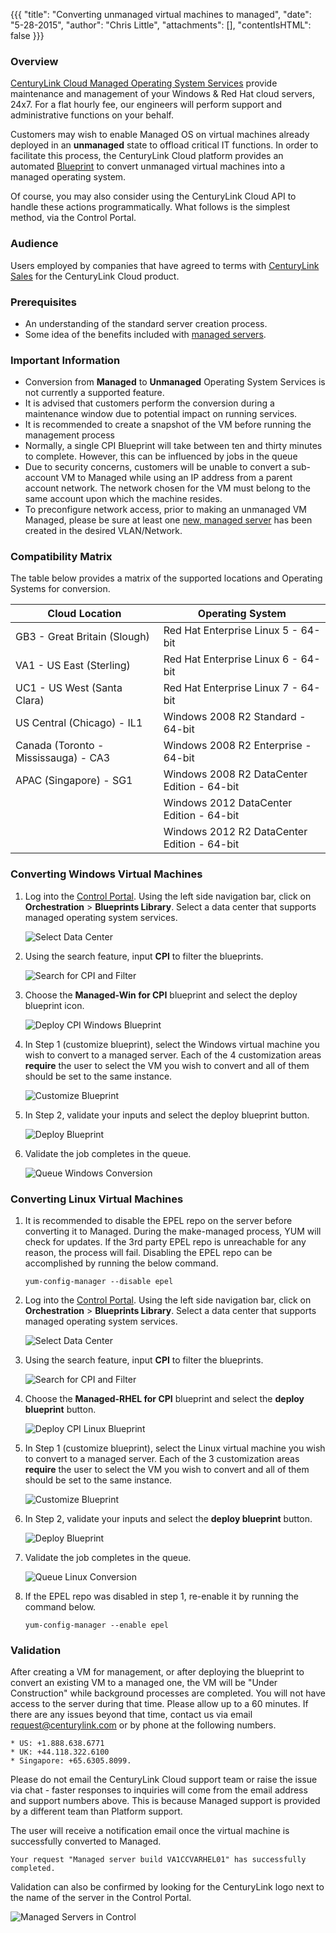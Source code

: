 {{{
  "title": "Converting unmanaged virtual machines to managed",
  "date": "5-28-2015",
  "author": "Chris Little",
  "attachments": [],
  "contentIsHTML": false
}}}

### Overview
[CenturyLink Cloud Managed Operating System Services](https://www.ctl.io/managed-services/operating-system) provide maintenance and management of your Windows & Red Hat cloud servers, 24x7.  For a flat hourly fee, our engineers will perform support and administrative functions on your behalf.

Customers may wish to enable Managed OS on virtual machines already deployed in an **unmanaged** state to offload critical IT functions. In order to facilitate this process, the CenturyLink Cloud platform provides an automated [Blueprint](https://www.ctl.io/blueprints) to convert unmanaged virtual machines into a managed operating system.

Of course, you may also consider using the CenturyLink Cloud API to handle these actions programmatically. What follows is the simplest method, via the Control Portal.

### Audience

Users employed by companies that have agreed to terms with [CenturyLink Sales](https://www.centurylink.com) for the CenturyLink Cloud product.

### Prerequisites
- An understanding of the standard server creation process.
- Some idea of the benefits included with [managed servers](../managed-operating-system-frequently-asked-questions.md).

### Important Information
- Conversion from **Managed** to **Unmanaged** Operating System Services is not currently a supported feature.
- It is advised that customers perform the conversion during a maintenance window due to potential impact on running services.
- It is recommended to create a snapshot of the VM before running the management process
- Normally, a single CPI Blueprint will take between ten and thirty minutes to complete. However, this can be influenced by jobs in the queue
- Due to security concerns, customers will be unable to convert a sub-account VM to Managed while using an IP address from a parent account network. The network chosen for the VM must belong to the same account upon which the machine resides.
- To preconfigure network access, prior to making an unmanaged VM Managed, please be sure at least one [new, managed server](../created-a-managed-server-now-what.md) has been created in the desired VLAN/Network.

### Compatibility Matrix
The table below provides a matrix of the supported locations and Operating Systems for conversion.

| **Cloud Location**                   | **Operating System**                        |
| ------------------------------------ | ------------------------------------------- |
| GB3 - Great Britain (Slough)         | Red Hat Enterprise Linux 5 - 64-bit         |
| VA1 - US East (Sterling)             | Red Hat Enterprise Linux 6 - 64-bit         |
| UC1 - US West (Santa Clara)          | Red Hat Enterprise Linux 7 - 64-bit         |
| US Central (Chicago) - IL1           | Windows 2008 R2 Standard - 64-bit           |
| Canada (Toronto - Mississauga) - CA3 | Windows 2008 R2 Enterprise - 64-bit         |
| APAC (Singapore) - SG1               | Windows 2008 R2 DataCenter Edition - 64-bit |
|                                      | Windows 2012 DataCenter Edition - 64-bit    |
|                                      | Windows 2012 R2 DataCenter Edition - 64-bit |

### Converting Windows Virtual Machines
1. Log into the [Control Portal](https://control.ctl.io). Using the left side navigation bar, click on **Orchestration** > **Blueprints Library**. Select a data center that supports managed operating system services.

    ![Select Data Center](../images/vm-to-managed1.png)

2. Using the search feature, input **CPI** to filter the blueprints.

    ![Search for CPI and Filter](../images/converting-unmanaged-virtual-machines-to-managed-02.png)

3. Choose the **Managed-Win for CPI** blueprint and select the deploy blueprint icon.

    ![Deploy CPI Windows Blueprint](../images/converting-unmanaged-virtual-machines-to-managed-03.png)

4. In Step 1 (customize blueprint), select the Windows virtual machine you wish to convert to a managed server. Each of the 4 customization areas **require** the user to select the VM you wish to convert and all of them should be set to the same instance.

    ![Customize Blueprint](../images/converting-unmanaged-virtual-machines-to-managed-04.png)

5. In Step 2, validate your inputs and select the deploy blueprint button.

    ![Deploy Blueprint](../images/converting-unmanaged-virtual-machines-to-managed-05.png)

6. Validate the job completes in the queue.

    ![Queue Windows Conversion](../images/converting-unmanaged-virtual-machines-to-managed-06.png)

### Converting Linux Virtual Machines
1. It is recommended to disable the EPEL repo on the server before converting it to Managed. During the make-managed process, YUM will check for updates. If the 3rd party EPEL repo is unreachable for any reason, the process will fail. Disabling the EPEL repo can be accomplished by running the below command.

    ```
    yum-config-manager --disable epel
    ```

2. Log into the [Control Portal](https://control.ctl.io). Using the left side navigation bar, click on **Orchestration** > **Blueprints Library**. Select a data center that supports managed operating system services.

    ![Select Data Center](../images/vm-to-managed1.png)

3. Using the search feature, input **CPI** to filter the blueprints.

    ![Search for CPI and Filter](../images/converting-unmanaged-virtual-machines-to-managed-02.png)

4. Choose the **Managed-RHEL for CPI** blueprint and select the **deploy blueprint** button.

    ![Deploy CPI Linux Blueprint](../images/converting-unmanaged-virtual-machines-to-managed-07.png)

5. In Step 1 (customize blueprint), select the Linux virtual machine you wish to convert to a managed server. Each of the 3 customization areas **require** the user to select the VM you wish to convert and all of them should be set to the same instance.

    ![Customize Blueprint](../images/converting-unmanaged-virtual-machines-to-managed-08.png)

6. In Step 2, validate your inputs and select the **deploy blueprint** button.

    ![Deploy Blueprint](../images/converting-unmanaged-virtual-machines-to-managed-09.png)

7. Validate the job completes in the queue.

    ![Queue Linux Conversion](../images/converting-unmanaged-virtual-machines-to-managed-10.png)

8. If the EPEL repo was disabled in step 1, re-enable it by running the command below.

    ```
    yum-config-manager --enable epel
    ```

### Validation
After creating a VM for management, or after deploying the blueprint to convert an existing VM to a managed one, the VM will be "Under Construction" while background processes are completed. You will not have access to the server during that time. Please allow up to a 60 minutes. If there are any issues beyond that time, contact us via email [request@centurylink.com](mailto:request@centurylink.com) or by phone at the following numbers.

    * US: +1.888.638.6771
    * UK: +44.118.322.6100
    * Singapore: +65.6305.8099.

Please do not email the CenturyLink Cloud support team or raise the issue via chat - faster responses to inquiries will come from the email address and support numbers above. This is because Managed support is provided by a different team than Platform support.

The user will receive a notification email once the virtual machine is successfully converted to Managed.

```
Your request "Managed server build VA1CCVARHEL01" has successfully completed.
```

Validation can also be confirmed by looking for the CenturyLink logo next to the name of the server in the Control Portal.

![Managed Servers in Control](../images/converting-unmanaged-virtual-machines-to-managed-11.png)

